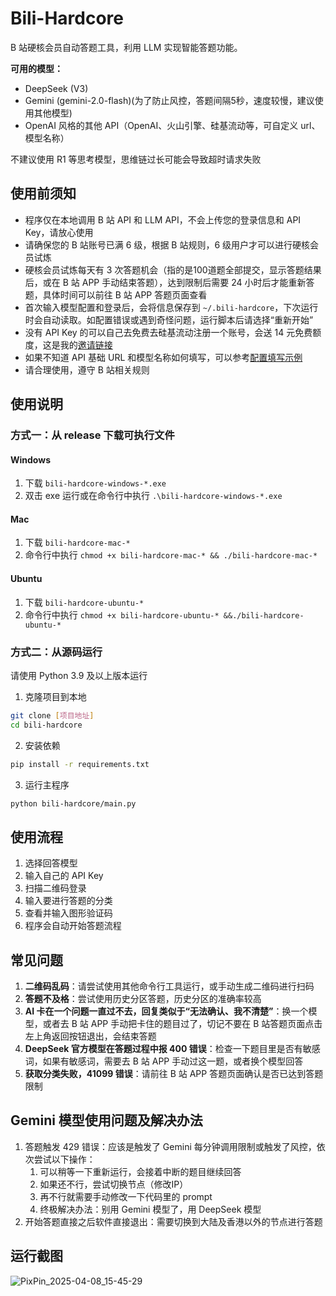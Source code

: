 # Bili-Hardcore

B 站硬核会员自动答题工具，利用 LLM 实现智能答题功能。

**可用的模型：**
- DeepSeek (V3)
- Gemini (gemini-2.0-flash)(为了防止风控，答题间隔5秒，速度较慢，建议使用其他模型)
- OpenAI 风格的其他 API（OpenAI、火山引擎、硅基流动等，可自定义 url、模型名称）
  
不建议使用 R1 等思考模型，思维链过长可能会导致超时请求失败

## 使用前须知
- 程序仅在本地调用 B 站 API 和 LLM API，不会上传您的登录信息和 API Key，请放心使用
- 请确保您的 B 站账号已满 6 级，根据 B 站规则，6 级用户才可以进行硬核会员试炼
- 硬核会员试炼每天有 3 次答题机会（指的是100道题全部提交，显示答题结果后，或在 B 站 APP 手动结束答题），达到限制后需要 24 小时后才能重新答题，具体时间可以前往 B 站 APP 答题页面查看
- 首次输入模型配置和登录后，会将信息保存到 `~/.bili-hardcore`，下次运行时会自动读取。如配置错误或遇到奇怪问题，运行脚本后请选择“重新开始”
- 没有 API Key 的可以自己去免费去硅基流动注册一个账号，会送 14 元免费额度，这是我的[邀请链接](https://cloud.siliconflow.cn/i/9Fur0aVC)
- 如果不知道 API 基础 URL 和模型名称如何填写，可以参考[配置填写示例](./CONFIG_EXAMPLE.md)
- 请合理使用，遵守 B 站相关规则

## 使用说明

### 方式一：从 release 下载可执行文件
#### Windows
1. 下载 `bili-hardcore-windows-*.exe`
2. 双击 exe 运行或在命令行中执行 `.\bili-hardcore-windows-*.exe`

#### Mac
1. 下载 `bili-hardcore-mac-*`
2. 命令行中执行 `chmod +x bili-hardcore-mac-* && ./bili-hardcore-mac-*`

#### Ubuntu
1. 下载 `bili-hardcore-ubuntu-*`
2. 命令行中执行 `chmod +x bili-hardcore-ubuntu-* &&./bili-hardcore-ubuntu-*`

### 方式二：从源码运行
请使用 Python 3.9 及以上版本运行

1. 克隆项目到本地

```bash
git clone [项目地址]
cd bili-hardcore
```

2. 安装依赖

```bash
pip install -r requirements.txt
```
3. 运行主程序

```bash
python bili-hardcore/main.py
```
## 使用流程
1. 选择回答模型
2. 输入自己的 API Key
3. 扫描二维码登录
4. 输入要进行答题的分类
5. 查看并输入图形验证码
6. 程序会自动开始答题流程

## 常见问题
1. **二维码乱码**：请尝试使用其他命令行工具运行，或手动生成二维码进行扫码
2. **答题不及格**：尝试使用历史分区答题，历史分区的准确率较高
3. **AI 卡在一个问题一直过不去，回复类似于“无法确认、我不清楚”**：换一个模型，或者去 B 站 APP 手动把卡住的题目过了，切记不要在 B 站答题页面点击左上角返回按钮退出，会结束答题
4. **DeepSeek 官方模型在答题过程中报 400 错误**：检查一下题目里是否有敏感词，如果有敏感词，需要去 B 站 APP 手动过这一题，或者换个模型回答
5. **获取分类失败，41099 错误**：请前往 B 站 APP 答题页面确认是否已达到答题限制

## Gemini 模型使用问题及解决办法
1. 答题触发 429 错误：应该是触发了 Gemini 每分钟调用限制或触发了风控，依次尝试以下操作：
    1. 可以稍等一下重新运行，会接着中断的题目继续回答
    2. 如果还不行，尝试切换节点（修改IP）
    3. 再不行就需要手动修改一下代码里的 prompt
    4. 终极解决办法：别用 Gemini 模型了，用 DeepSeek 模型
2. 开始答题直接之后软件直接退出：需要切换到大陆及香港以外的节点进行答题

## 运行截图
![PixPin_2025-04-08_15-45-29](https://github.com/user-attachments/assets/70b3930c-c60f-43f7-8d82-c5225997ebc5)

